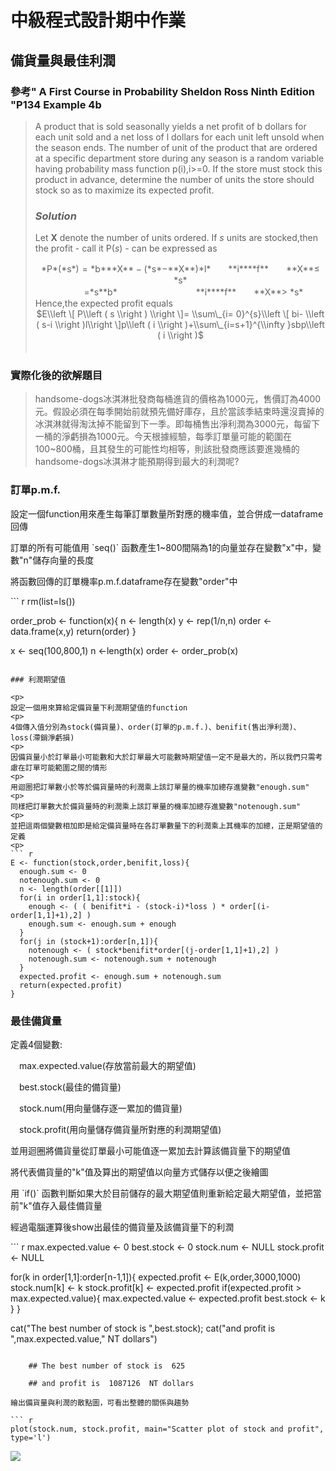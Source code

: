 中級程式設計期中作業
================

**備貨量與最佳利潤**
--------------------

### 參考" A First Course in Probability Sheldon Ross Ninth Edition "P134 Example 4b

> A product that is sold seasonally yields a net profit of b dollars for each unit sold and a net loss of l dollars for each unit left unsold when the season ends. The number of unit of the product that are ordered at a specific department store during any season is a random variable having probability mass function p(i),i&gt;=0. If the store must stock this product in advance, determine the number of units the store should stock so as to maximize its expected profit.
>
> ### *Solution*
>
> Let **X** denote the number of units ordered. If *s* units are stocked,then the profit - call it P(*s*) - can be expressed as
> <center>
> *P*(*s*) = *b***X** − (*s*−**X**)*l*　　**i****f**　　**X**≤ *s*
> </center>
> <center>
> 　　　=*s**b*　　　　　　　　　**i****f**　　**X**&gt; *s*
> </center>
> Hence,the expected profit equals
> <center>
> $E\\left \[ P\\left ( s \\right ) \\right \]= \\sum\_{i= 0}^{s}\\left \[ bi- \\left ( s-i \\right )l\\right \]p\\left ( i \\right )+\\sum\_{i=s+1}^{\\infty }sbp\\left ( i \\right )$
> </center>
> 　 　 　

### 實際化後的欲解題目

> handsome-dogs冰淇淋批發商每桶進貨的價格為1000元，售價訂為4000元。假設必須在每季開始前就預先備好庫存，且於當該季結束時還沒賣掉的冰淇淋就得淘汰掉不能留到下一季。即每桶售出淨利潤為3000元，每留下一桶的淨虧損為1000元。今天根據經驗，每季訂單量可能的範圍在100~800桶，且其發生的可能性均相等，則該批發商應該要進幾桶的handsome-dogs冰淇淋才能預期得到最大的利潤呢?

### 訂單p.m.f.

<p>
設定一個function用來產生每筆訂單數量所對應的機率值，並合併成一dataframe回傳
<p>
訂單的所有可能值用 `seq()` 函數產生1~800間隔為1的向量並存在變數"x"中，變數"n"儲存向量的長度
<p>
將函數回傳的訂單機率p.m.f.dataframe存在變數"order"中
<p>
``` r
rm(list=ls())

order_prob <- function(x){
  n <- length(x)
  y <- rep(1/n,n)
  order <- data.frame(x,y)
  return(order)
}

x <- seq(100,800,1)
n <-length(x)
order <- order_prob(x)
```

### 利潤期望值

<p>
設定一個用來算給定備貨量下利潤期望值的function
<p>
4個傳入值分別為stock(備貨量)、order(訂單的p.m.f.)、benifit(售出淨利潤)、loss(滯銷淨虧損)
<p>
因備貨量小於訂單最小可能數和大於訂單最大可能數時期望值一定不是最大的，所以我們只需考慮在訂單可能範圍之間的情形
<p>
用迴圈把訂單數小於等於備貨量時的利潤乘上該訂單量的機率加總存進變數"enough.sum"
<p>
同樣把訂單數大於備貨量時的利潤乘上該訂單量的機率加總存進變數"notenough.sum"
<p>
並把這兩個變數相加即是給定備貨量時在各訂單數量下的利潤乘上其機率的加總，正是期望值的定義
<p>
``` r
E <- function(stock,order,benifit,loss){
  enough.sum <- 0
  notenough.sum <- 0
  n <- length(order[[1]])
  for(i in order[1,1]:stock){ 
    enough <- ( ( benifit*i - (stock-i)*loss ) * order[(i-order[1,1]+1),2] )
    enough.sum <- enough.sum + enough
  }
  for(j in (stock+1):order[n,1]){
    notenough <- ( stock*benifit*order[(j-order[1,1]+1),2] )
    notenough.sum <- notenough.sum + notenough
  }   
  expected.profit <- enough.sum + notenough.sum
  return(expected.profit)
}
```

### 最佳備貨量

<p>
定義4個變數:
<p>
　max.expected.value(存放當前最大的期望值)
<p>
　best.stock(最佳的備貨量)
<p>
　stock.num(用向量儲存逐一累加的備貨量)
<p>
　stock.profit(用向量儲存備貨量所對應的利潤期望值)
<p>
並用迴圈將備貨量從訂單最小可能值逐一累加去計算該備貨量下的期望值
<p>
將代表備貨量的"k"值及算出的期望值以向量方式儲存以便之後繪圖
<p>
用 `if()` 函數判斷如果大於目前儲存的最大期望值則重新給定最大期望值，並把當前"k"值存入最佳備貨量
<p>
經過電腦運算後show出最佳的備貨量及該備貨量下的利潤
<p>
``` r
max.expected.value <- 0
best.stock <- 0
stock.num <- NULL
stock.profit <- NULL

for(k in order[1,1]:order[n-1,1]){
  expected.profit <- E(k,order,3000,1000)
  stock.num[k] <- k
  stock.profit[k] <- expected.profit
  if(expected.profit > max.expected.value){
    max.expected.value <- expected.profit
    best.stock <- k
  }
}

cat("The best number of stock is ",best.stock); cat("and profit is ",max.expected.value," NT dollars")
```

    ## The best number of stock is  625

    ## and profit is  1087126  NT dollars

繪出備貨量與利潤的散點圖，可看出整體的關係與趨勢

``` r
plot(stock.num, stock.profit, main="Scatter plot of stock and profit", type='l')
```

![](README_files/figure-markdown_github/unnamed-chunk-4-1.png)
